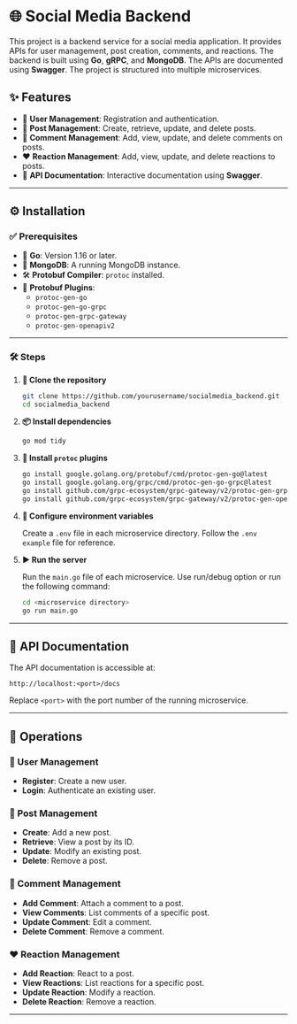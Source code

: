 # 🌐 Social Media Backend

This project is a backend service for a social media application. It provides APIs for user management, post creation, comments, and reactions. The backend is built using **Go**, **gRPC**, and **MongoDB**. The APIs are documented using **Swagger**. The project is structured into multiple microservices.

## ✨ Features

- 👤 **User Management**: Registration and authentication.
- 📝 **Post Management**: Create, retrieve, update, and delete posts.
- 💬 **Comment Management**: Add, view, update, and delete comments on posts.
- ❤️ **Reaction Management**: Add, view, update, and delete reactions to posts.
- 📜 **API Documentation**: Interactive documentation using **Swagger**.

---

## ⚙️ Installation

### ✅ Prerequisites

- 🐹 **Go**: Version 1.16 or later.
- 🍃 **MongoDB**: A running MongoDB instance.
- 🛠 **Protobuf Compiler**: `protoc` installed.
- 🔌 **Protobuf Plugins**:
  - `protoc-gen-go`
  - `protoc-gen-go-grpc`
  - `protoc-gen-grpc-gateway`
  - `protoc-gen-openapiv2`

---

### 🛠 Steps

1. **📂 Clone the repository**

    ```sh
    git clone https://github.com/yourusername/socialmedia_backend.git
    cd socialmedia_backend
    ```

2. **📦 Install dependencies**

    ```sh
    go mod tidy
    ```

3. **🔧 Install `protoc` plugins**

    ```sh
    go install google.golang.org/protobuf/cmd/protoc-gen-go@latest
    go install google.golang.org/grpc/cmd/protoc-gen-go-grpc@latest
    go install github.com/grpc-ecosystem/grpc-gateway/v2/protoc-gen-grpc-gateway@latest
    go install github.com/grpc-ecosystem/grpc-gateway/v2/protoc-gen-openapiv2@latest
    ```

4. **🔧 Configure environment variables**

    Create a `.env` file in each microservice directory. Follow the `.env example` file for reference.

5. **▶️ Run the server**

    Run the `main.go` file of each microservice. Use run/debug option or run the following command:

    ```sh
    cd <microservice directory>
    go run main.go
    ```

---

## 📖 API Documentation

The API documentation is accessible at:

```
http://localhost:<port>/docs
```


Replace `<port>` with the port number of the running microservice.

---

## 🚀 Operations

### 👤 User Management

- **Register**: Create a new user.
- **Login**: Authenticate an existing user.

### 📝 Post Management

- **Create**: Add a new post.
- **Retrieve**: View a post by its ID.
- **Update**: Modify an existing post.
- **Delete**: Remove a post.

### 💬 Comment Management

- **Add Comment**: Attach a comment to a post.
- **View Comments**: List comments of a specific post.
- **Update Comment**: Edit a comment.
- **Delete Comment**: Remove a comment.

### ❤️ Reaction Management

- **Add Reaction**: React to a post.
- **View Reactions**: List reactions for a specific post.
- **Update Reaction**: Modify a reaction.
- **Delete Reaction**: Remove a reaction.

---